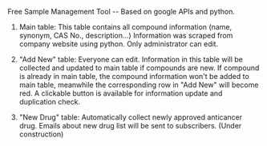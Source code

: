 Free Sample Management Tool -- Based on google APIs and python.

1. Main table: This table contains all compound information (name, synonym, CAS No., description...) Information was scraped from company website using python. Only administrator can edit.

2. "Add New" table: Everyone can edit. Information in this table will be collected and updated to main table if compounds are new. If compound is already in main table, the compound information won't be added to main table, meanwhile the corresponding row in "Add New" will become red. A clickable button is available for information update and duplication check.

3. "New Drug" table: Automatically collect newly approved anticancer drug. Emails about new drug list will be sent to subscribers. (Under construction)
